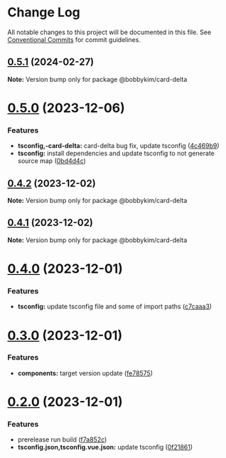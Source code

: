 # Change Log

All notable changes to this project will be documented in this file.
See [Conventional Commits](https://conventionalcommits.org) for commit guidelines.

## [0.5.1](https://github.com/bobbykim89/manguito-component-library/compare/@bobbykim/card-delta@0.5.0...@bobbykim/card-delta@0.5.1) (2024-02-27)

**Note:** Version bump only for package @bobbykim/card-delta





# [0.5.0](https://github.com/bobbykim89/manguito-component-library/compare/@bobbykim/card-delta@0.4.2...@bobbykim/card-delta@0.5.0) (2023-12-06)


### Features

* **tsconfig,-card-delta:** card-delta bug fix, update tsconfig ([4c469b9](https://github.com/bobbykim89/manguito-component-library/commit/4c469b933632e3e729f6b75f7e808c89c090d463))
* **tsconfig:** install dependencies and update tsconfig to not generate source map ([0bd4d4c](https://github.com/bobbykim89/manguito-component-library/commit/0bd4d4c78503ef156dbb3d49aa3e67e7e0e68289))





## [0.4.2](https://github.com/bobbykim89/manguito-component-library/compare/@bobbykim/card-delta@0.4.1...@bobbykim/card-delta@0.4.2) (2023-12-02)

**Note:** Version bump only for package @bobbykim/card-delta





## [0.4.1](https://github.com/bobbykim89/manguito-component-library/compare/@bobbykim/card-delta@0.4.0...@bobbykim/card-delta@0.4.1) (2023-12-02)

**Note:** Version bump only for package @bobbykim/card-delta





# [0.4.0](https://github.com/bobbykim89/manguito-component-library/compare/@bobbykim/card-delta@0.3.0...@bobbykim/card-delta@0.4.0) (2023-12-01)


### Features

* **tsconfig:** update tsconfig file and some of import paths ([c7caaa3](https://github.com/bobbykim89/manguito-component-library/commit/c7caaa3101a5d57d0e799568f1c4f5cbebececc3))





# [0.3.0](https://github.com/bobbykim89/manguito-component-library/compare/@bobbykim/card-delta@0.2.0...@bobbykim/card-delta@0.3.0) (2023-12-01)


### Features

* **components:** target version update ([fe78575](https://github.com/bobbykim89/manguito-component-library/commit/fe78575f5e82bb854333672c3853956e9e930044))





# [0.2.0](https://github.com/bobbykim89/manguito-component-library/compare/@bobbykim/card-delta@0.1.6...@bobbykim/card-delta@0.2.0) (2023-12-01)


### Features

* prerelease run build ([f7a852c](https://github.com/bobbykim89/manguito-component-library/commit/f7a852c9bf12b77481bf5d2f1602e50367d834f8))
* **tsconfig.json,tsconfig.vue.json:** update tsconfig ([0f21861](https://github.com/bobbykim89/manguito-component-library/commit/0f2186167342314f5d218e789a68c03cf6faa8ff))
